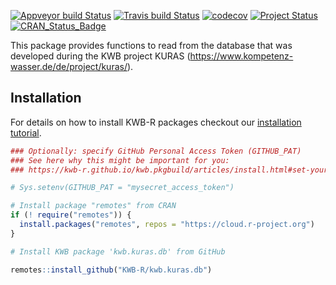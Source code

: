 [![Appveyor build Status](https://ci.appveyor.com/api/projects/status/github/KWB-R/kwb.kuras.db?branch=master&svg=true)](https://ci.appveyor.com/project/KWB-R/kwb-kuras-db/branch/master)
[![Travis build Status](https://travis-ci.org/KWB-R/kwb.kuras.db.svg?branch=master)](https://travis-ci.org/KWB-R/kwb.kuras.db)
[![codecov](https://codecov.io/github/KWB-R/kwb.kuras.db/branch/master/graphs/badge.svg)](https://codecov.io/github/KWB-R/kwb.kuras.db)
[![Project Status](https://img.shields.io/badge/lifecycle-experimental-orange.svg)](https://www.tidyverse.org/lifecycle/#experimental)
[![CRAN_Status_Badge](https://www.r-pkg.org/badges/version/kwb.kuras.db)]()

This package provides functions to read from
the database that was developed during the KWB project KURAS
(https://www.kompetenz-wasser.de/de/project/kuras/).

## Installation

For details on how to install KWB-R packages checkout our [installation tutorial](https://kwb-r.github.io/kwb.pkgbuild/articles/install.html).

```r
### Optionally: specify GitHub Personal Access Token (GITHUB_PAT)
### See here why this might be important for you:
### https://kwb-r.github.io/kwb.pkgbuild/articles/install.html#set-your-github_pat

# Sys.setenv(GITHUB_PAT = "mysecret_access_token")

# Install package "remotes" from CRAN
if (! require("remotes")) {
  install.packages("remotes", repos = "https://cloud.r-project.org")
}

# Install KWB package 'kwb.kuras.db' from GitHub

remotes::install_github("KWB-R/kwb.kuras.db")
```
